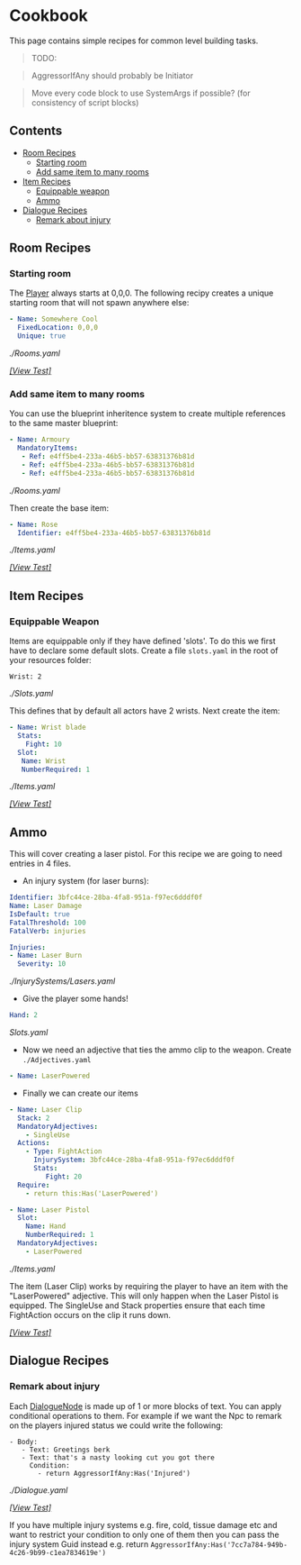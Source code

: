 # Cookbook

This page contains simple recipes for common level building tasks.

> TODO:

> AggressorIfAny should probably be Initiator

> Move every code block to use SystemArgs if possible? (for consistency of script blocks)

## Contents

- [Room Recipes](#room-recipes)
  - [Starting room](#starting-room)
  - [Add same item to many rooms](#add-same-item-to-many-rooms)
- [Item Recipes](#item-recipes)
  - [Equippable weapon](#equippable-weapon)
  - [Ammo](#ammo)
- [Dialogue Recipes](#dialogue-recipes)
  - [Remark about injury](#remark-about-injury)

## Room Recipes

### Starting room
The [Player] always starts at 0,0,0.  The following recipy creates a unique starting room that will not spawn anywhere else:

```yaml
- Name: Somewhere Cool
  FixedLocation: 0,0,0
  Unique: true
```
_./Rooms.yaml_

_[[View Test]](./Tests/Cookbook/StartingRoom.cs)_

### Add same item to many rooms

You can use the blueprint inheritence system to create multiple references to the same master blueprint:

```yaml
- Name: Armoury
  MandatoryItems:
   - Ref: e4ff5be4-233a-46b5-bb57-63831376b81d
   - Ref: e4ff5be4-233a-46b5-bb57-63831376b81d
   - Ref: e4ff5be4-233a-46b5-bb57-63831376b81d
```
_./Rooms.yaml_

Then create the base item:

```yaml
- Name: Rose
  Identifier: e4ff5be4-233a-46b5-bb57-63831376b81d
```
_./Items.yaml_

_[[View Test]](./Tests/Cookbook/SameItemToManyRooms.cs)_

## Item Recipes

### Equippable Weapon

Items are equippable only if they have defined 'slots'.  To do this we first have to declare some default slots.  Create a file `slots.yaml` in the root of your resources folder:

```
Wrist: 2
```
_./Slots.yaml_

This defines that by default all actors have 2 wrists.  Next create the item:

```yaml
- Name: Wrist blade
  Stats:
    Fight: 10
  Slot:
   Name: Wrist
   NumberRequired: 1
```
_./Items.yaml_

_[[View Test]](./Tests/Cookbook/EquippableWeapon.cs)_


## Ammo

This will cover creating a laser pistol.  For this recipe we are going to need entries in 4 files.

- An injury system (for laser burns):

```yaml
Identifier: 3bfc44ce-28ba-4fa8-951a-f97ec6dddf0f
Name: Laser Damage
IsDefault: true
FatalThreshold: 100
FatalVerb: injuries

Injuries:
- Name: Laser Burn
  Severity: 10
```
_./InjurySystems/Lasers.yaml_

- Give the player some hands!

```yaml
Hand: 2
```
_Slots.yaml_


- Now we need an adjective that ties the ammo clip to the weapon.  Create `./Adjectives.yaml`

```yaml
- Name: LaserPowered
```

- Finally we can create our items

```yaml
- Name: Laser Clip
  Stack: 2
  MandatoryAdjectives:
    - SingleUse
  Actions: 
    - Type: FightAction
      InjurySystem: 3bfc44ce-28ba-4fa8-951a-f97ec6dddf0f
      Stats: 
         Fight: 20
  Require:
    - return this:Has('LaserPowered')

- Name: Laser Pistol
  Slot:
    Name: Hand
    NumberRequired: 1
  MandatoryAdjectives:
    - LaserPowered
```
 _./Items.yaml_

The item (Laser Clip) works by requiring the player to have an item with the "LaserPowered" adjective.  This will only happen when the Laser Pistol is equipped.  The SingleUse and Stack properties ensure that each time FightAction occurs
on the clip it runs down.

_[[View Test]](./Tests/Cookbook/Ammo.cs)_

## Dialogue Recipes

### Remark about injury

Each [DialogueNode] is made up of 1 or more blocks of text.  You can apply conditional operations to them.  For example if we want the Npc to remark on the players injured status we could write the following:

```
- Body: 
   - Text: Greetings berk
   - Text: that's a nasty looking cut you got there
     Condition: 
       - return AggressorIfAny:Has('Injured')
```
_./Dialogue.yaml_

_[[View Test]](./Tests/Cookbook/RemarkAboutInjury.cs)_

If you have multiple injury systems e.g. fire, cold, tissue damage etc and want to restrict your condition to only one of them then you can pass the injury system Guid instead e.g. return `AggressorIfAny:Has('7cc7a784-949b-4c26-9b99-c1ea7834619e')`


[DialogueNode]: ./src/Dialogues/DialogueNode.cs
[Player]: ./src/Actors/You.cs
 

